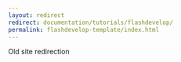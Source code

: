 ```yaml
---
layout: redirect
redirect: documentation/tutorials/flashdevelop/
permalink: flashdevelop-template/index.html
---
```

Old site redirection